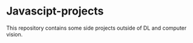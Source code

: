 # Javascipt-projects
This repository contains some side projects outside of DL and computer vision.
